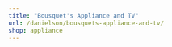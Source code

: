 ```yaml
---
title: "Bousquet's Appliance and TV"
url: /danielson/bousquets-appliance-and-tv/
shop: appliance
---
```

